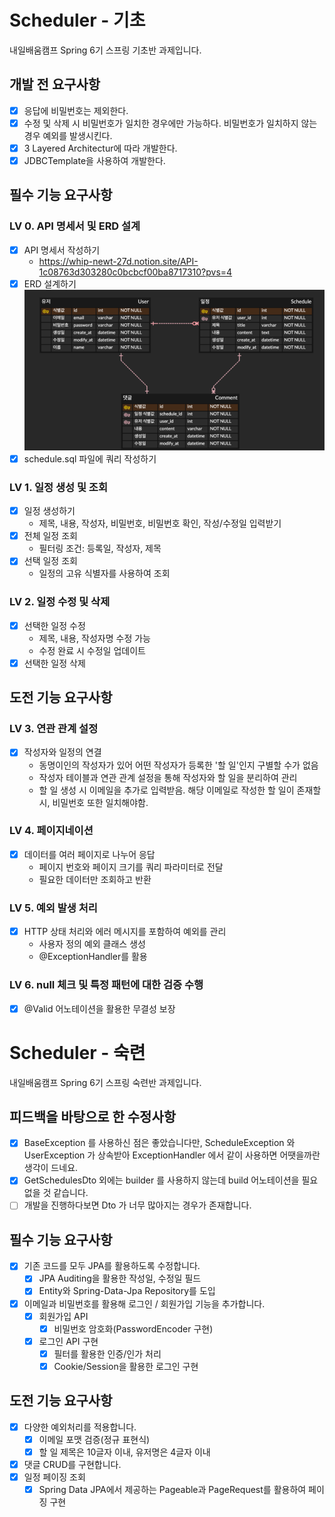 # Scheduler - 기초
 내일배움캠프 Spring 6기 스프링 기초반 과제입니다.
## 개발 전 요구사항
- [x] 응답에 비밀번호는 제외한다.
- [x] 수정 및 삭제 시 비밀번호가 일치한 경우에만 가능하다. 비밀번호가 일치하지 않는 경우 예외를 발생시킨다.
- [x] 3 Layered Architectur에 따라 개발한다.
- [x] JDBCTemplate을 사용하여 개발한다.

## 필수 기능 요구사항
### LV 0. API 명세서 및 ERD 설계
- [x] API 명세서 작성하기
  - https://whip-newt-27d.notion.site/API-1c08763d303280c0bcbcf00ba8717310?pvs=4
- [x] ERD 설계하기
  ![img.png](erd.png)
- [x] schedule.sql 파일에 쿼리 작성하기
### LV 1. 일정 생성 및 조회
- [x] 일정 생성하기
  - 제목, 내용, 작성자, 비밀번호, 비밀번호 확인, 작성/수정일 입력받기
- [x] 전체 일정 조회
  - 필터링 조건: 등록일, 작성자, 제목
- [x] 선택 일정 조회
  - 일정의 고유 식별자를 사용하여 조회
### LV 2. 일정 수정 및 삭제
- [x] 선택한 일정 수정
  - 제목, 내용, 작성자명 수정 가능
  - 수정 완료 시 수정일 업데이트
- [x] 선택한 일정 삭제

## 도전 기능 요구사항
### LV 3. 연관 관계 설정
- [x] 작성자와 일정의 연결
  - 동명이인의 작성자가 있어 어떤 작성자가 등록한 '할 일'인지 구별할 수가 없음
  - 작성자 테이블과 연관 관계 설정을 통해 작성자와 할 일을 분리하여 관리
  - 할 일 생성 시 이메일을 추가로 입력받음. 해당 이메일로 작성한 할 일이 존재할 시, 비밀번호 또한 일치해야함. 
### LV 4. 페이지네이션
- [x] 데이터를 여러 페이지로 나누어 응답
  - 페이지 번호와 페이지 크기를 쿼리 파라미터로 전달
  - 필요한 데이터만 조회하고 반환
### LV 5. 예외 발생 처리
- [x] HTTP 상태 처리와 에러 메시지를 포함하여 예외를 관리
  - 사용자 정의 예외 클래스 생성
  - @ExceptionHandler를 활용
### LV 6. null 체크 및 특정 패턴에 대한 검증 수행
- [x] @Valid 어노테이션을 활용한 무결성 보장

# Scheduler - 숙련
내일배움캠프 Spring 6기 스프링 숙련반 과제입니다.

## 피드백을 바탕으로 한 수정사항
- [x] BaseException 를 사용하신 점은 좋았습니다만, ScheduleException 와 UserException 가 상속받아 ExceptionHandler 에서 같이 사용하면 어땟을까란 생각이 드네요.
- [x] GetSchedulesDto 외에는 builder 를 사용하지 않는데 build 어노테이션을 필요 없을 것 같습니다.
- [ ] 개발을 진행하다보면 Dto 가 너무 많아지는 경우가 존재합니다.

## 필수 기능 요구사항
- [x] 기존 코드를 모두 JPA를 활용하도록 수정합니다.
  - [x] JPA Auditing을 활용한 작성일, 수정일 필드
  - [x] Entity와 Spring-Data-Jpa Repository를 도입
- [x] 이메일과 비밀번호를 활용해 로그인 / 회원가입 기능을 추가합니다.
  - [x] 회원가입 API 
    - [x] 비밀번호 암호화(PasswordEncoder 구현)
  - [x] 로그인 API 구현
    - [x] 필터를 활용한 인증/인가 처리
    - [x] Cookie/Session을 활용한 로그인 구현

## 도전 기능 요구사항
- [x] 다양한 예외처리를 적용합니다.
  - [x] 이메일 포맷 검증(정규 표현식)
  - [x] 할 일 제목은 10글자 이내, 유저명은 4글자 이내
- [x] 댓글 CRUD를 구현합니다.
- [x] 일정 페이징 조회
  - [x] Spring Data JPA에서 제공하는 Pageable과 PageRequest를 활용하여 페이징 구현